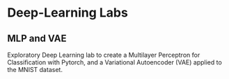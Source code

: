 # Deep-Learning Labs
## MLP and VAE

Exploratory Deep Learning lab to create a Multilayer Perceptron for Classification with Pytorch, and a Variational Autoencoder (VAE) applied to the MNIST dataset.
